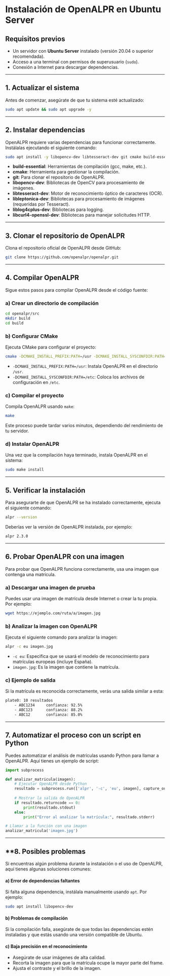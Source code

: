 # Instalación de OpenALPR en Ubuntu Server

## **Requisitos previos**

- Un servidor con **Ubuntu Server** instalado (versión 20.04 o superior recomendada).
- Acceso a una terminal con permisos de superusuario (`sudo`).
- Conexión a Internet para descargar dependencias.

---

## **1\. Actualizar el sistema**

Antes de comenzar, asegúrate de que tu sistema esté actualizado:

```bash
sudo apt update && sudo apt upgrade -y
```

---

## **2\. Instalar dependencias**

OpenALPR requiere varias dependencias para funcionar correctamente. Instálalas ejecutando el siguiente comando:

```bash
sudo apt install -y libopencv-dev libtesseract-dev git cmake build-essential libleptonica-dev liblog4cplus-dev libcurl3-dev
```

- **build-essential**: Herramientas de compilación (gcc, make, etc.).
- **cmake**: Herramienta para gestionar la compilación.
- **git**: Para clonar el repositorio de OpenALPR.
- **libopencv-dev**: Bibliotecas de OpenCV para procesamiento de imágenes.
- **libtesseract-dev**: Motor de reconocimiento óptico de caracteres (OCR).
- **libleptonica-dev**: Bibliotecas para procesamiento de imágenes (requeridas por Tesseract).
- **liblog4cplus-dev**: Bibliotecas para logging.
- **libcurl4-openssl-dev**: Bibliotecas para manejar solicitudes HTTP.

---

## **3\. Clonar el repositorio de OpenALPR**

Clona el repositorio oficial de OpenALPR desde GitHub:

```bash
git clone https://github.com/openalpr/openalpr.git
```

---

## **4\. Compilar OpenALPR**

Sigue estos pasos para compilar OpenALPR desde el código fuente:

### a) Crear un directorio de compilación

```bash
cd openalpr/src
mkdir build
cd build
```

### b) Configurar CMake

Ejecuta CMake para configurar el proyecto:

```bash
cmake -DCMAKE_INSTALL_PREFIX:PATH=/usr -DCMAKE_INSTALL_SYSCONFDIR:PATH=/etc ..
```

- `-DCMAKE_INSTALL_PREFIX:PATH=/usr`: Instala OpenALPR en el directorio `/usr`.
- `-DCMAKE_INSTALL_SYSCONFDIR:PATH=/etc`: Coloca los archivos de configuración en `/etc`.

### c) Compilar el proyecto

Compila OpenALPR usando `make`:

```bash
make
```

Este proceso puede tardar varios minutos, dependiendo del rendimiento de tu servidor.

### d) Instalar OpenALPR

Una vez que la compilación haya terminado, instala OpenALPR en el sistema:

```bash
sudo make install
```

---

## **5\. Verificar la instalación**

Para asegurarte de que OpenALPR se ha instalado correctamente, ejecuta el siguiente comando:

```bash
alpr --version
```

Deberías ver la versión de OpenALPR instalada, por ejemplo:

```bash
alpr 2.3.0
```

---

## **6\. Probar OpenALPR con una imagen**

Para probar que OpenALPR funciona correctamente, usa una imagen que contenga una matrícula.

### a) Descargar una imagen de prueba

Puedes usar una imagen de matrícula desde Internet o crear la tu propia. Por ejemplo:

```bash
wget https://ejemplo.com/ruta/a/imagen.jpg
```

### b) Analizar la imagen con OpenALPR

Ejecuta el siguiente comando para analizar la imagen:

```bash
alpr -c eu imagen.jpg
```

- `-c eu`: Especifica que se usará el modelo de reconocimiento para matrículas europeas (incluye España).
- `imagen.jpg`: Es la imagen que contiene la matrícula.

### c) Ejemplo de salida

Si la matrícula es reconocida correctamente, verás una salida similar a esta:

```bash
plate0: 10 resultados
    - ABC1234     confianza: 92.5%
    - ABC123      confianza: 88.2%
    - ABC12       confianza: 85.0%
```


---

## **7\. Automatizar el proceso con un script en Python**

Puedes automatizar el análisis de matrículas usando Python para llamar a OpenALPR. Aquí tienes un ejemplo de script:

```python
import subprocess

def analizar_matricula(imagen):
    # Ejecutar OpenALPR desde Python
    resultado = subprocess.run(['alpr', '-c', 'eu', imagen], capture_output=True, text=True)
    
    # Mostrar la salida de OpenALPR
    if resultado.returncode == 0:
        print(resultado.stdout)
    else:
        print("Error al analizar la matrícula:", resultado.stderr)

# Llamar a la función con una imagen
analizar_matricula('imagen.jpg')
```

---

## **8\. Posibles problemas

Si encuentras algún problema durante la instalación o el uso de OpenALPR, aquí tienes algunas soluciones comunes:

#### a) **Error de dependencias faltantes**

Si falta alguna dependencia, instálala manualmente usando `apt`. Por ejemplo:

```bash
sudo apt install libopencv-dev
```

#### b) **Problemas de compilación**

Si la compilación falla, asegúrate de que todas las dependencias estén instaladas y que estás usando una versión compatible de Ubuntu.

#### c) **Baja precisión en el reconocimiento**

- Asegúrate de usar imágenes de alta calidad.
- Recorta la imagen para que la matrícula ocupe la mayor parte del frame.
- Ajusta el contraste y el brillo de la imagen.


